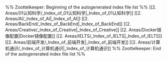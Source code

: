 %% Zoottelkeeper: Beginning of the autogenerated index file list  %%
 [[2. Areas/01认知科学/_Index_of_01认知科学|_Index_of_01认知科学]]
 [[2. Areas/AI/_Index_of_AI|_Index_of_AI]]
 [[2. Areas/BackEnd/_Index_of_BackEnd|_Index_of_BackEnd]]
 [[2. Areas/Creative/_Index_of_Creative|_Index_of_Creative]]
 [[2. Areas/Docker镜像配置|Docker镜像配置]]
 [[2. Areas/IELTS/_Index_of_IELTS|_Index_of_IELTS]]
 [[2. Areas/前端开发/_Index_of_前端开发|_Index_of_前端开发]]
 [[2. Areas/计算机通识/_Index_of_计算机通识|_Index_of_计算机通识]]
%% Zoottelkeeper: End of the autogenerated index file list  %%
